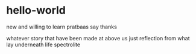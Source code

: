 # hello-world
new and willing to learn
pratbaas say thanks

whatever story that have been made at above us just reflection from what lay underneath
life spectrolite
